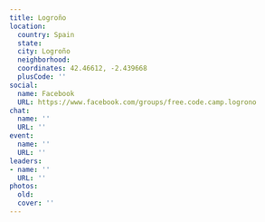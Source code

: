 ```yaml
---
title: Logroño
location:
  country: Spain
  state: 
  city: Logroño
  neighborhood: 
  coordinates: 42.46612, -2.439668
  plusCode: ''
social:
  name: Facebook
  URL: https://www.facebook.com/groups/free.code.camp.logrono
chat:
  name: ''
  URL: ''
event:
  name: ''
  URL: ''
leaders:
- name: ''
  URL: ''
photos:
  old: 
  cover: ''
---
```

